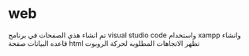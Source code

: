 # web
تم انشاء هذي الصفحات في برنامج visual studio code واستخدام xampp وانشاء قاعده البيانات 
صفحة html تظهر الاتجاهات المطلوبه لحركة الروبوت 
